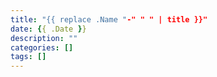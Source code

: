 ```yaml
---
title: "{{ replace .Name "-" " " | title }}"
date: {{ .Date }}
description: ""
categories: []
tags: []
---
```


